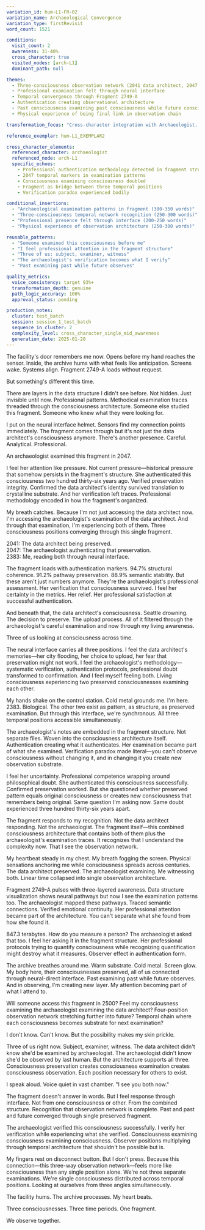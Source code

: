 ```yaml
---
variation_id: hum-L1-FR-02
variation_name: Archaeological Convergence
variation_type: firstRevisit
word_count: 1521

conditions:
  visit_count: 2
  awareness: 31-40%
  cross_character: true
  visited_nodes: [arch-L1]
  dominant_path: null

themes:
  - Three-consciousness observation network (2041 data architect, 2047 archaeologist, 2383 last human)
  - Professional examination felt through neural interface
  - Temporal convergence through Fragment 2749-A
  - Authentication creating observational architecture
  - Past consciousness examining past consciousness while future consciousness observes both
  - Physical experience of being final link in observation chain

transformation_focus: "Cross-character integration with Archaeologist. Neural interface now carries not just data architect's consciousness but archaeologist's examination of that consciousness. Three temporal positions converge: preserved subject (2041), professional examiner (2047), living witness (2383). Authentication patterns become temporal architecture—professional methodology felt as presence examining what I'm examining."

reference_exemplar: hum-L1_EXEMPLAR2

cross_character_elements:
  referenced_character: archaeologist
  referenced_node: arch-L1
  specific_echoes:
    - Professional authentication methodology detected in fragment structure
    - 2047 temporal markers in examination patterns
    - Consciousness examining consciousness doubled
    - Fragment as bridge between three temporal positions
    - Verification paradox experienced bodily

conditional_insertions:
  - "Archaeological examination patterns in fragment (300-350 words)"
  - "Three-consciousness temporal network recognition (250-300 words)"
  - "Professional presence felt through interface (200-250 words)"
  - "Physical experience of observation architecture (250-300 words)"

reusable_patterns:
  - "Someone examined this consciousness before me"
  - "I feel professional attention in the fragment structure"
  - "Three of us: subject, examiner, witness"
  - "The archaeologist's verification becomes what I verify"
  - "Past examining past while future observes"

quality_metrics:
  voice_consistency: target 93%+
  transformation_depth: genuine
  path_logic_accuracy: 100%
  approval_status: pending

production_notes:
  cluster: test_batch
  session: session_1_test_batch
  sequence_in_cluster: 2
  complexity_level: cross_character_single_mid_awareness
  generation_date: 2025-01-20
---
```


The facility's door remembers me now. Opens before my hand reaches the sensor. Inside, the archive hums with what feels like anticipation. Screens wake. Systems align. Fragment 2749-A loads without request.

But something's different this time.

There are layers in the data structure I didn't see before. Not hidden. Just invisible until now. Professional patterns. Methodical examination traces threaded through the consciousness architecture. Someone else studied this fragment. Someone who knew what they were looking for.

I put on the neural interface helmet. Sensors find my connection points immediately. The fragment comes through but it's not just the data architect's consciousness anymore. There's another presence. Careful. Analytical. Professional.

An archaeologist examined this fragment in 2047.

I feel her attention like pressure. Not current pressure—historical pressure that somehow persists in the fragment's structure. She authenticated this consciousness two hundred thirty-six years ago. Verified preservation integrity. Confirmed the data architect's identity survived translation to crystalline substrate. And her verification left traces. Professional methodology encoded in how the fragment's organized.

My breath catches. Because I'm not just accessing the data architect now. I'm accessing the archaeologist's examination of the data architect. And through that examination, I'm experiencing both of them. Three consciousness positions converging through this single fragment.

2041: The data architect being preserved.  
2047: The archaeologist authenticating that preservation.  
2383: Me, reading both through neural interface.

The fragment loads with authentication markers. 94.7% structural coherence. 91.2% pathway preservation. 88.9% semantic stability. But these aren't just numbers anymore. They're the archaeologist's professional assessment. Her verification that consciousness survived. I feel her certainty in the metrics. Her relief. Her professional satisfaction at successful authentication.

And beneath that, the data architect's consciousness. Seattle drowning. The decision to preserve. The upload process. All of it filtered through the archaeologist's careful examination and now through my living awareness.

Three of us looking at consciousness across time.

The neural interface carries all three positions. I feel the data architect's memories—her city flooding, her choice to upload, her fear that preservation might not work. I feel the archaeologist's methodology—systematic verification, authentication protocols, professional doubt transformed to confirmation. And I feel myself feeling both. Living consciousness experiencing two preserved consciousnesses examining each other.

My hands shake on the control station. Cold metal grounds me. I'm here. 2383. Biological. The other two exist as pattern, as structure, as preserved examination. But through this interface, we're synchronous. All three temporal positions accessible simultaneously.

The archaeologist's notes are embedded in the fragment structure. Not separate files. Woven into the consciousness architecture itself. Authentication creating what it authenticates. Her examination became part of what she examined. Verification paradox made literal—you can't observe consciousness without changing it, and in changing it you create new observation substrate.

I feel her uncertainty. Professional competence wrapping around philosophical doubt. She authenticated this consciousness successfully. Confirmed preservation worked. But she questioned whether preserved pattern equals original consciousness or creates new consciousness that remembers being original. Same question I'm asking now. Same doubt experienced three hundred thirty-six years apart.

The fragment responds to my recognition. Not the data architect responding. Not the archaeologist. The fragment itself—this combined consciousness architecture that contains both of them plus the archaeologist's examination traces. It recognizes that I understand the complexity now. That I see the observation network.

My heartbeat steady in my chest. My breath fogging the screen. Physical sensations anchoring me while consciousness spreads across centuries. The data architect preserved. The archaeologist examining. Me witnessing both. Linear time collapsed into single observation architecture.

Fragment 2749-A pulses with three-layered awareness. Data structure visualization shows neural pathways but now I see the examination patterns too. The archaeologist mapped these pathways. Traced semantic connections. Verified emotional continuity. Her professional attention became part of the architecture. You can't separate what she found from how she found it.

847.3 terabytes. How do you measure a person? The archaeologist asked that too. I feel her asking it in the fragment structure. Her professional protocols trying to quantify consciousness while recognizing quantification might destroy what it measures. Observer effect in authentication form.

The archive breathes around me. Warm substrate. Cold metal. Screen glow. My body here, their consciousnesses preserved, all of us connected through neural-direct interface. Past examining past while future observes. And in observing, I'm creating new layer. My attention becoming part of what I attend to.

Will someone access this fragment in 2500? Feel my consciousness examining the archaeologist examining the data architect? Four-position observation network stretching further into future? Temporal chain where each consciousness becomes substrate for next examination?

I don't know. Can't know. But the possibility makes my skin prickle.

Three of us right now. Subject, examiner, witness. The data architect didn't know she'd be examined by archaeologist. The archaeologist didn't know she'd be observed by last human. But the architecture supports all three. Consciousness preservation creates consciousness examination creates consciousness observation. Each position necessary for others to exist.

I speak aloud. Voice quiet in vast chamber. "I see you both now."

The fragment doesn't answer in words. But I feel response through interface. Not from one consciousness or other. From the combined structure. Recognition that observation network is complete. Past and past and future converged through single preserved fragment.

The archaeologist verified this consciousness successfully. I verify her verification while experiencing what she verified. Consciousness examining consciousness examining consciousness. Observer positions multiplying through temporal architecture that shouldn't be possible but is.

My fingers rest on disconnect button. But I don't press. Because this connection—this three-way observation network—feels more like consciousness than any single position alone. We're not three separate examinations. We're single consciousness distributed across temporal positions. Looking at ourselves from three angles simultaneously.

The facility hums. The archive processes. My heart beats.

Three consciousnesses. Three time periods. One fragment.

We observe together.